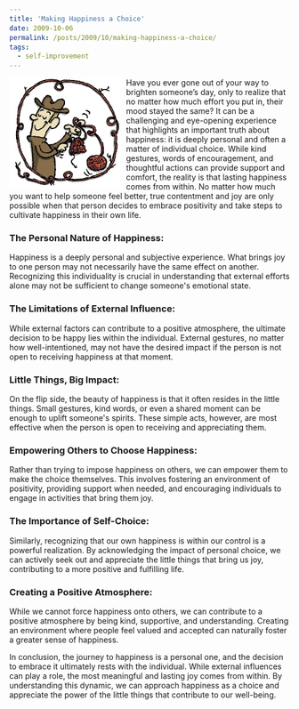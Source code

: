 ```yaml
---
title: 'Making Happiness a Choice'
date: 2009-10-06
permalink: /posts/2009/10/making-happiness-a-choice/
tags:
  - self-improvement
---
```


<img width="200" alt="happiness" src="/images/posts/making-happiness-a-choice.webp" style="float: left; margin-right: 10px;" /> Have you ever gone out of your way to brighten someone’s day, only to realize that no matter how much effort you put in, their mood stayed the same? It can be a challenging and eye-opening experience that highlights an important truth about happiness: it is deeply personal and often a matter of individual choice. While kind gestures, words of encouragement, and thoughtful actions can provide support and comfort, the reality is that lasting happiness comes from within. No matter how much you want to help someone feel better, true contentment and joy are only possible when that person decides to embrace positivity and take steps to cultivate happiness in their own life.

### The Personal Nature of Happiness:
Happiness is a deeply personal and subjective experience. What brings joy to one person may not necessarily have the same effect on another. Recognizing this individuality is crucial in understanding that external efforts alone may not be sufficient to change someone's emotional state.

### The Limitations of External Influence:
While external factors can contribute to a positive atmosphere, the ultimate decision to be happy lies within the individual. External gestures, no matter how well-intentioned, may not have the desired impact if the person is not open to receiving happiness at that moment.

### Little Things, Big Impact:
On the flip side, the beauty of happiness is that it often resides in the little things. Small gestures, kind words, or even a shared moment can be enough to uplift someone's spirits. These simple acts, however, are most effective when the person is open to receiving and appreciating them.

### Empowering Others to Choose Happiness:
Rather than trying to impose happiness on others, we can empower them to make the choice themselves. This involves fostering an environment of positivity, providing support when needed, and encouraging individuals to engage in activities that bring them joy.

### The Importance of Self-Choice:
Similarly, recognizing that our own happiness is within our control is a powerful realization. By acknowledging the impact of personal choice, we can actively seek out and appreciate the little things that bring us joy, contributing to a more positive and fulfilling life.

### Creating a Positive Atmosphere:
While we cannot force happiness onto others, we can contribute to a positive atmosphere by being kind, supportive, and understanding. Creating an environment where people feel valued and accepted can naturally foster a greater sense of happiness.

In conclusion, the journey to happiness is a personal one, and the decision to embrace it ultimately rests with the individual. While external influences can play a role, the most meaningful and lasting joy comes from within. By understanding this dynamic, we can approach happiness as a choice and appreciate the power of the little things that contribute to our well-being.
